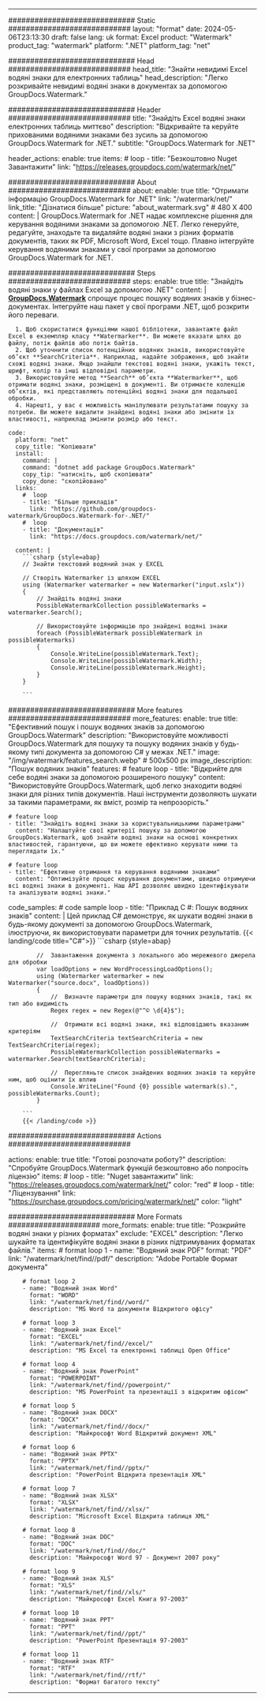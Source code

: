 
---
############################# Static ############################
layout: "format"
date:  2024-05-06T23:13:30
draft: false
lang: uk
format: Excel
product: "Watermark"
product_tag: "watermark"
platform: ".NET"
platform_tag: "net"

############################# Head ############################
head_title: "Знайти невидимі Excel водяні знаки для електронних таблиць"
head_description: "Легко розкривайте невидимі водяні знаки в документах за допомогою GroupDocs.Watermark."

############################# Header ############################
title: "Знайдіть Excel водяні знаки електронних таблиць миттєво" 
description: "Відкривайте та керуйте прихованими водяними знаками без зусиль за допомогою GroupDocs.Watermark for .NET."
subtitle: "GroupDocs.Watermark for .NET" 

header_actions:
  enable: true
  items:
    #  loop
    - title: "Безкоштовно Nuget Завантажити"
      link: "https://releases.groupdocs.com/watermark/net/"
      
############################# About ############################
about:
    enable: true
    title: "Отримати інформацію GroupDocs.Watermark for .NET"
    link: "/watermark/net/"
    link_title: "Дізнатися більше"
    picture: "about_watermark.svg" # 480 X 400
    content: |
       GroupDocs.Watermark for .NET надає комплексне рішення для керування водяними знаками за допомогою .NET. Легко генеруйте, редагуйте, знаходьте та видаляйте водяні знаки з різних форматів документів, таких як PDF, Microsoft Word, Excel тощо. Плавно інтегруйте керування водяними знаками у свої програми за допомогою GroupDocs.Watermark for .NET.

############################# Steps ############################
steps:
    enable: true
    title: "Знайдіть водяні знаки у файлах Excel за допомогою .NET"
    content: |
      **[GroupDocs.Watermark](https://products.groupdocs.com/watermark/net/)** спрощує процес пошуку водяних знаків у бізнес-документах. Інтегруйте наш пакет у свої програми .NET, щоб розкрити його переваги.
      
      1. Щоб скористатися функціями нашої бібліотеки, завантажте файл Excel в екземпляр класу **Watermarker**. Ви можете вказати шлях до файлу, потік файлів або потік байтів.
      2. Щоб уточнити список потенційних водяних знаків, використовуйте об’єкт **SearchCriteria**. Наприклад, надайте зображення, щоб знайти схожі водяні знаки. Якщо знайшли текстові водяні знаки, укажіть текст, шрифт, колір та інші відповідні параметри.
      3. Використовуйте метод **Search** об’єкта **Watermarker**, щоб отримати водяні знаки, розміщені в документі. Ви отримаєте колекцію об’єктів, які представляють потенційні водяні знаки для подальшої обробки.
      4. Нарешті, у вас є можливість маніпулювати результатами пошуку за потреби. Ви можете видалити знайдені водяні знаки або змінити їх властивості, наприклад змінити розмір або текст.
   
    code:
      platform: "net"
      copy_title: "Копіювати"
      install:
        command: |
        command: "dotnet add package GroupDocs.Watermark"
        copy_tip: "натисніть, щоб скопіювати"
        copy_done: "скопійовано"
      links:
        #  loop
        - title: "Більше прикладів"
          link: "https://github.com/groupdocs-watermark/GroupDocs.Watermark-for-.NET/"
        #  loop
        - title: "Документація"
          link: "https://docs.groupdocs.com/watermark/net/"
          
      content: |
        ```csharp {style=abap}
        // Знайти текстовий водяний знак у EXCEL

        // Створіть Watermarker із шляхом EXCEL
        using (Watermarker watermarker = new Watermarker("input.xslx"))
        {
            // Знайдіть водяні знаки
            PossibleWatermarkCollection possibleWatermarks = watermarker.Search();

            // Використовуйте інформацію про знайдені водяні знаки
            foreach (PossibleWatermark possibleWatermark in possibleWatermarks)
            {
                Console.WriteLine(possibleWatermark.Text);
                Console.WriteLine(possibleWatermark.Width);
                Console.WriteLine(possibleWatermark.Height);
            }
        }
        
        ```            

############################# More features ############################
more_features:
  enable: true
  title: "Ефективний пошук і пошук водяних знаків за допомогою GroupDocs.Watermark"
  description: "Використовуйте можливості GroupDocs.Watermark для пошуку та пошуку водяних знаків у будь-якому типі документа за допомогою C# у межах .NET."
  image: "/img/watermark/features_search.webp" # 500x500 px
  image_description: "Пошук водяних знаків"
  features:
    # feature loop
    - title: "Відкрийте для себе водяні знаки за допомогою розширеного пошуку"
      content: "Використовуйте GroupDocs.Watermark, щоб легко знаходити водяні знаки для різних типів документів. Наші інструменти дозволяють шукати за такими параметрами, як вміст, розмір та непрозорість."

    # feature loop
    - title: "Знайдіть водяні знаки за користувальницькими параметрами"
      content: "Налаштуйте свої критерії пошуку за допомогою GroupDocs.Watermark, щоб знайти водяні знаки на основі конкретних властивостей, гарантуючи, що ви можете ефективно керувати ними та переглядати їх."

    # feature loop
    - title: "Ефективне отримання та керування водяними знаками"
      content: "Оптимізуйте процес керування документами, швидко отримуючи всі водяні знаки в документі. Наш API дозволяє швидко ідентифікувати та аналізувати водяні знаки."
      
  code_samples:
    # code sample loop
    - title: "Приклад C #: Пошук водяних знаків"
      content: |
        Цей приклад C# демонструє, як шукати водяні знаки в будь-якому документі за допомогою GroupDocs.Watermark, ілюструючи, як використовувати параметри для точних результатів.
        {{< landing/code title="C#">}}
        ```csharp {style=abap}
        
            //  Завантаження документа з локального або мережевого джерела для обробки
            var loadOptions = new WordProcessingLoadOptions();
            using (Watermarker watermarker = new Watermarker("source.docx", loadOptions))
            {
                //  Визначте параметри для пошуку водяних знаків, такі як тип або видимість
                Regex regex = new Regex(@"^© \d{4}$");

                //  Отримати всі водяні знаки, які відповідають вказаним критеріям
                TextSearchCriteria textSearchCriteria = new TextSearchCriteria(regex);
                PossibleWatermarkCollection possibleWatermarks = watermarker.Search(textSearchCriteria);

                //  Перегляньте список знайдених водяних знаків та керуйте ним, щоб оцінити їх вплив
                Console.WriteLine("Found {0} possible watermark(s).", possibleWatermarks.Count);
            }

        ```
        {{< /landing/code >}}


############################# Actions ############################

actions:
  enable: true
  title: "Готові розпочати роботу?"
  description: "Спробуйте GroupDocs.Watermark функцій безкоштовно або попросіть ліцензію"
  items:
    #  loop
    - title: "Nuget завантажити"
      link: "https://releases.groupdocs.com/watermark/net/"
      color: "red"
        #  loop
    - title: "Ліцензування"
      link: "https://purchase.groupdocs.com/pricing/watermark/net/"
      color: "light"


############################# More Formats #####################
more_formats:
    enable: true
    title: "Розкрийте водяні знаки у різних форматах"
    exclude: "EXCEL"
    description: "Легко шукайте та ідентифікуйте водяні знаки в різних підтримуваних форматах файлів."
    items: 
        # format loop 1
        - name: "Водяний знак PDF"
          format: "PDF"
          link: "/watermark/net/find//pdf/"
          description: "Adobe Portable Формат документа"

        # format loop 2
        - name: "Водяний знак Word"
          format: "WORD"
          link: "/watermark/net/find//word/"
          description: "MS Word та документи Відкритого офісу"
          
        # format loop 3
        - name: "Водяний знак Excel"
          format: "EXCEL"
          link: "/watermark/net/find//excel/"
          description: "MS Excel та електронні таблиці Open Office"

        # format loop 4
        - name: "Водяний знак PowerPoint"
          format: "POWERPOINT"
          link: "/watermark/net/find//powerpoint/"
          description: "MS PowerPoint та презентації з відкритим офісом"

        # format loop 5
        - name: "Водяний знак DOCX"
          format: "DOCX"
          link: "/watermark/net/find//docx/"
          description: "Майкрософт Word Відкритий документ XML"
          
        # format loop 6
        - name: "Водяний знак PPTX"
          format: "PPTX"
          link: "/watermark/net/find//pptx/"
          description: "PowerPoint Відкрита презентація XML"
          
        # format loop 7
        - name: "Водяний знак XLSX"
          format: "XLSX"
          link: "/watermark/net/find//xlsx/"
          description: "Microsoft Excel Відкрита таблиця XML"

        # format loop 8
        - name: "Водяний знак DOC"
          format: "DOC"
          link: "/watermark/net/find//doc/"
          description: "Майкрософт Word 97 - Документ 2007 року"

        # format loop 9
        - name: "Водяний знак XLS"
          format: "XLS"
          link: "/watermark/net/find//xls/"
          description: "Майкрософт Excel Книга 97-2003"

        # format loop 10
        - name: "Водяний знак PPT"
          format: "PPT"
          link: "/watermark/net/find//ppt/"
          description: "PowerPoint Презентація 97-2003"

        # format loop 11
        - name: "Водяний знак RTF"
          format: "RTF"
          link: "/watermark/net/find//rtf/"
          description: "Формат багатого тексту"

---